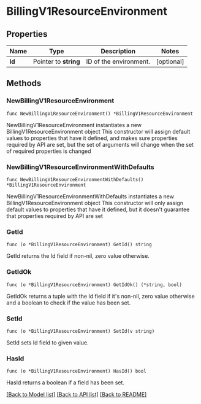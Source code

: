 # BillingV1ResourceEnvironment

## Properties

Name | Type | Description | Notes
------------ | ------------- | ------------- | -------------
**Id** | Pointer to **string** | ID of the environment. | [optional] 

## Methods

### NewBillingV1ResourceEnvironment

`func NewBillingV1ResourceEnvironment() *BillingV1ResourceEnvironment`

NewBillingV1ResourceEnvironment instantiates a new BillingV1ResourceEnvironment object
This constructor will assign default values to properties that have it defined,
and makes sure properties required by API are set, but the set of arguments
will change when the set of required properties is changed

### NewBillingV1ResourceEnvironmentWithDefaults

`func NewBillingV1ResourceEnvironmentWithDefaults() *BillingV1ResourceEnvironment`

NewBillingV1ResourceEnvironmentWithDefaults instantiates a new BillingV1ResourceEnvironment object
This constructor will only assign default values to properties that have it defined,
but it doesn't guarantee that properties required by API are set

### GetId

`func (o *BillingV1ResourceEnvironment) GetId() string`

GetId returns the Id field if non-nil, zero value otherwise.

### GetIdOk

`func (o *BillingV1ResourceEnvironment) GetIdOk() (*string, bool)`

GetIdOk returns a tuple with the Id field if it's non-nil, zero value otherwise
and a boolean to check if the value has been set.

### SetId

`func (o *BillingV1ResourceEnvironment) SetId(v string)`

SetId sets Id field to given value.

### HasId

`func (o *BillingV1ResourceEnvironment) HasId() bool`

HasId returns a boolean if a field has been set.


[[Back to Model list]](../README.md#documentation-for-models) [[Back to API list]](../README.md#documentation-for-api-endpoints) [[Back to README]](../README.md)


